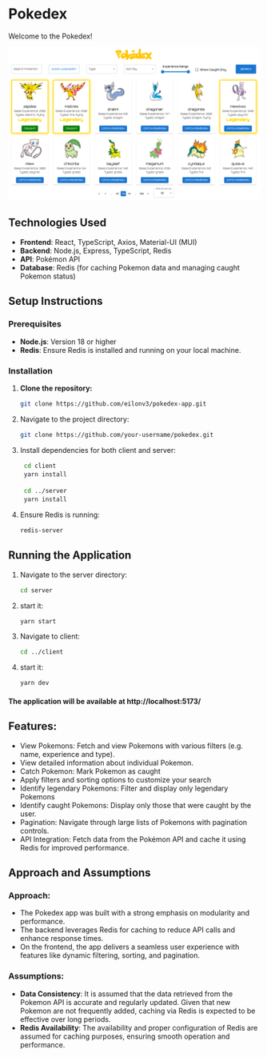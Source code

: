 # Pokedex

Welcome to the Pokedex!

![img.png](img.png)

## Technologies Used

- **Frontend**: React, TypeScript, Axios, Material-UI (MUI)
- **Backend**: Node.js, Express, TypeScript, Redis
- **API**: Pokémon API
- **Database**: Redis (for caching Pokemon data and managing caught Pokemon status)

## Setup Instructions

### Prerequisites

- **Node.js**: Version 18 or higher
- **Redis**: Ensure Redis is installed and running on your local machine.

### Installation

1. **Clone the repository:**

   ```bash
   git clone https://github.com/eilonv3/pokedex-app.git

2. Navigate to the project directory:

   ```bash
   git clone https://github.com/your-username/pokedex.git
   
3. Install dependencies for both client and server:
   ```bash
    cd client
    yarn install

    cd ../server
    yarn install

4. Ensure Redis is running:
    ```bash
    redis-server

## Running the Application
1. Navigate to the server directory:
   ```bash
   cd server
2. start it:
   ```bash
   yarn start
3. Navigate to client:
   ```bash
   cd ../client
4. start it:
      ```bash
   yarn dev

#### The application will be available at http://localhost:5173/

## Features:
* View Pokemons: Fetch and view Pokemons with various filters (e.g. name, experience and type).
* View detailed information about individual Pokemon.
* Catch Pokemon: Mark Pokemon as caught
* Apply filters and sorting options to customize your search
* Identify legendary Pokemons: Filter and display only legendary Pokemons
* Identify caught Pokemons: Display only those that were caught by the user.
* Pagination: Navigate through large lists of Pokemons with pagination controls.
* API Integration: Fetch data from the Pokémon API and cache it using Redis for improved performance.

## Approach and Assumptions

### Approach:
* The Pokedex app was built with a strong emphasis on modularity and performance. 
* The backend leverages Redis for caching to reduce API calls and enhance response times.
* On the frontend, the app delivers a seamless user experience with features like dynamic filtering, sorting, and pagination.

### Assumptions:
- **Data Consistency**: It is assumed that the data retrieved from the Pokemon API is accurate and regularly updated.
    Given that new Pokemon are not frequently added, caching via Redis is expected to be effective over long periods.
- **Redis Availability**: The availability and proper configuration of Redis are assumed for caching purposes, ensuring smooth operation and performance.